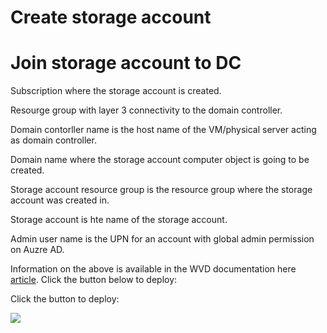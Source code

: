 # Create storage account 

# Join storage account to DC
Subscription where the storage account is created. 

Resourge group with layer 3 connectivity to the domain controller.

Domain contorller name is the host name of the VM/physical server acting as domain controller.

Domain name where the storage account computer object is going to be created.

Storage account resource group is the resource group where the storage account was created in. 

Storage account is hte name of the storage account. 

Admin user name is the UPN for an account with global admin permission on Auzre AD.    

Information on the above is available in the WVD documentation here [article](https://docs.microsoft.com/en-us/azure/virtual-desktop/create-host-pools-user-profile).
Click the button below to deploy:


Click the button to deploy:

<a href="https://portal.azure.com/#create/Microsoft.Template/uri/https:%2F%2Fraw.githubusercontent.com%2Fmadsamuel%2Fwvd%2Fmaster%2Fazure%20files%20ad%20join%2Fdeploy.json" target="_blank">
    <img src="http://azuredeploy.net/deploybutton.png"/>
</a>
